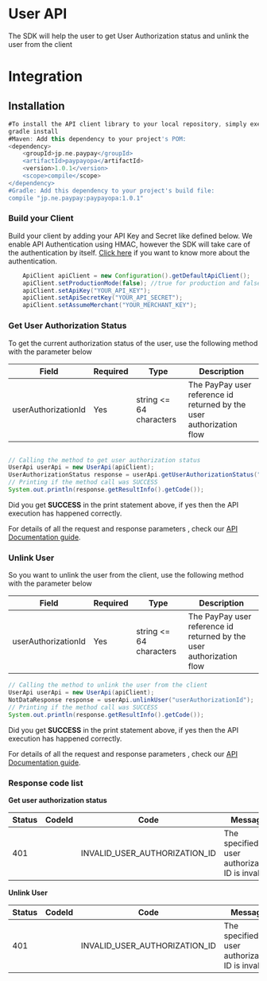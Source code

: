 # User API
The SDK will help the user to get User Authorization status and unlink the user from the client

# Integration

## Installation

```groovy
#To install the API client library to your local repository, simply execute:
gradle install
#Maven: Add this dependency to your project's POM:
<dependency>
    <groupId>jp.ne.paypay</groupId>
    <artifactId>paypayopa</artifactId>
    <version>1.0.1</version>
    <scope>compile</scope>
</dependency>
#Gradle: Add this dependency to your project's build file:
compile "jp.ne.paypay:paypayopa:1.0.1"
```
### Build your Client
Build your client by adding your API Key and Secret like defined below. We enable API Authentication using HMAC, however the SDK will take care of the authentication by itself. [Click here](https://www.paypay.ne.jp/opa/doc/v1.0/pending_payments#tag/Api-Authentication) if you want to know more about the authentication. 
```java
    ApiClient apiClient = new Configuration().getDefaultApiClient();
    apiClient.setProductionMode(false); //true for production and false for sandbox. Default is sandbox
    apiClient.setApiKey("YOUR_API_KEY");
    apiClient.setApiSecretKey("YOUR_API_SECRET");
    apiClient.setAssumeMerchant("YOUR_MERCHANT_KEY");
```

### Get User Authorization Status
To get the current authorization status of the user, use the following method with the parameter below

| Field  | Required  |Type   | Description  |  
|---|---|---|---|
|userAuthorizationId   |  Yes |string <= 64 characters  |The PayPay user reference id returned by the user authorization flow  |

```java

// Calling the method to get user authorization status
UserApi userApi = new UserApi(apiClient);
UserAuthorizationStatus response = userApi.getUserAuthorizationStatus("userAuthorizationId");
// Printing if the method call was SUCCESS
System.out.println(response.getResultInfo().getCode());

```
Did you get **SUCCESS** in the print statement above, if yes then the API execution has happened correctly.

For details of all the request and response parameters , check our [API Documentation guide](https://www.paypay.ne.jp/opa/doc/v1.0/continuous_payments#operation/getUserAuthorizationStatus).

### Unlink User
So you want to unlink the user from the client, use the following method with the parameter below

| Field  | Required  |Type   | Description  |  
|---|---|---|---|
|userAuthorizationId   |  Yes |string <= 64 characters  |The PayPay user reference id returned by the user authorization flow  |

```java
// Calling the method to unlink the user from the client
UserApi userApi = new UserApi(apiClient);
NotDataResponse response = userApi.unlinkUser("userAuthorizationId");
// Printing if the method call was SUCCESS
System.out.println(response.getResultInfo().getCode());
```
Did you get **SUCCESS** in the print statement above, if yes then the API execution has happened correctly.

For details of all the request and response parameters , check our [API Documentation guide](https://www.paypay.ne.jp/opa/doc/v1.0/continuous_payments#operation/unlinkUser).


### Response code list

**Get user authorization status**

|Status	|CodeId	|Code	|Message|
|---|---|---|---|
|401	||	INVALID_USER_AUTHORIZATION_ID	|The specified user authorization ID is invalid.|

**Unlink User**

|Status	|CodeId	|Code	|Message|
|---|---|---|---|
|401	||	INVALID_USER_AUTHORIZATION_ID	|The specified user authorization ID is invalid.|
